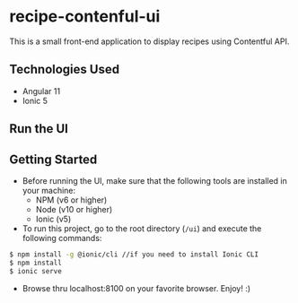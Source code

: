 # recipe-contenful-ui

This is a small front-end application to display recipes using Contentful API.

## Technologies Used

- Angular 11
- Ionic 5

## Run the UI

## Getting Started

- Before running the UI, make sure that the following tools are installed in your machine:
  - NPM (v6 or higher)
  - Node (v10 or higher)
  - Ionic (v5)
- To run this project, go to the root directory (`/ui`) and execute the following commands:

```bash
$ npm install -g @ionic/cli //if you need to install Ionic CLI
$ npm install
$ ionic serve
```

- Browse thru localhost:8100 on your favorite browser. Enjoy! :)
